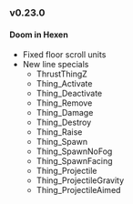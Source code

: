 ### v0.23.0

#### Doom in Hexen
- Fixed floor scroll units
- New line specials
  - ThrustThingZ
  - Thing_Activate
  - Thing_Deactivate
  - Thing_Remove
  - Thing_Damage
  - Thing_Destroy
  - Thing_Raise
  - Thing_Spawn
  - Thing_SpawnNoFog
  - Thing_SpawnFacing
  - Thing_Projectile
  - Thing_ProjectileGravity
  - Thing_ProjectileAimed
